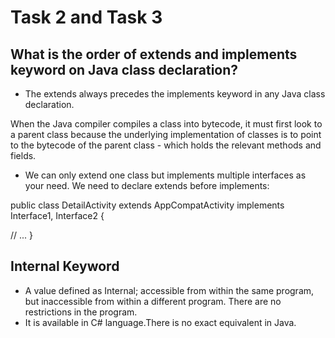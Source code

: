 # Task 2 and Task 3 

## What is the order of extends and implements keyword on Java class declaration?

* The extends always precedes the implements keyword in any Java class declaration.

When the Java compiler compiles a class into bytecode, it must first look to a parent class because the underlying implementation of classes is to point to the bytecode of the parent class - which holds the relevant methods and fields.

* We can only extend one class but implements multiple interfaces as your need. We need to declare extends before implements:

public class DetailActivity extends AppCompatActivity implements Interface1, Interface2 {

// ...
}

## Internal Keyword 

* A value defined as Internal; accessible from within the same program, but inaccessible from within a different program. There are no restrictions in the program.
* It is available in C# language.There is no exact equivalent in Java.